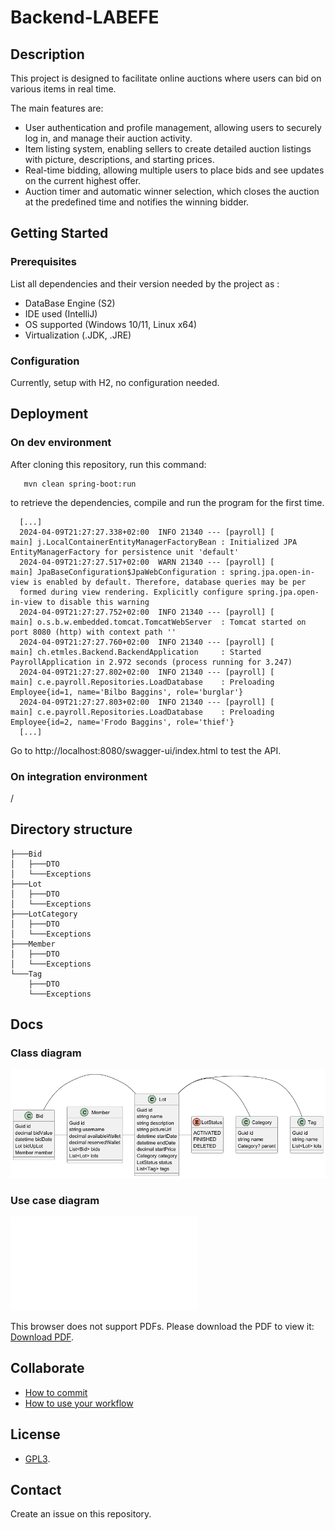 # Backend-LABEFE

## Description

This project is designed to facilitate online auctions where users can bid on various items in real time.

The main features are:

- User authentication and profile management, allowing users to securely log in, and manage their auction activity.
- Item listing system, enabling sellers to create detailed auction listings with picture, descriptions, and starting prices.
- Real-time bidding, allowing multiple users to place bids and see updates on the current highest offer.
- Auction timer and automatic winner selection, which closes the auction at the predefined time and notifies the winning bidder.

## Getting Started

### Prerequisites

List all dependencies and their version needed by the project as :

* DataBase Engine (S2)
* IDE used (IntelliJ)
* OS supported (Windows 10/11, Linux x64)
* Virtualization (.JDK, .JRE)

### Configuration

Currently, setup with H2, no configuration needed.

## Deployment

### On dev environment

After cloning this repository, run this command:

```
   mvn clean spring-boot:run
```

to retrieve the dependencies, compile and run the program for the first time.

```
  [...]
  2024-04-09T21:27:27.338+02:00  INFO 21340 --- [payroll] [           main] j.LocalContainerEntityManagerFactoryBean : Initialized JPA EntityManagerFactory for persistence unit 'default'
  2024-04-09T21:27:27.517+02:00  WARN 21340 --- [payroll] [           main] JpaBaseConfiguration$JpaWebConfiguration : spring.jpa.open-in-view is enabled by default. Therefore, database queries may be per
  formed during view rendering. Explicitly configure spring.jpa.open-in-view to disable this warning
  2024-04-09T21:27:27.752+02:00  INFO 21340 --- [payroll] [           main] o.s.b.w.embedded.tomcat.TomcatWebServer  : Tomcat started on port 8080 (http) with context path ''
  2024-04-09T21:27:27.760+02:00  INFO 21340 --- [payroll] [           main] ch.etmles.Backend.BackendApplication     : Started PayrollApplication in 2.972 seconds (process running for 3.247)
  2024-04-09T21:27:27.802+02:00  INFO 21340 --- [payroll] [           main] c.e.payroll.Repositories.LoadDatabase    : Preloading Employee{id=1, name='Bilbo Baggins', role='burglar'}
  2024-04-09T21:27:27.803+02:00  INFO 21340 --- [payroll] [           main] c.e.payroll.Repositories.LoadDatabase    : Preloading Employee{id=2, name='Frodo Baggins', role='thief'}
  [...]
```

Go to http://localhost:8080/swagger-ui/index.html to test the API.

### On integration environment

/

## Directory structure

```shell
├───Bid
│   ├───DTO
│   └───Exceptions
├───Lot
│   ├───DTO
│   └───Exceptions
├───LotCategory
│   ├───DTO
│   └───Exceptions
├───Member
│   ├───DTO
│   └───Exceptions
└───Tag
    ├───DTO
    └───Exceptions
```

## Docs

### Class diagram

<img src="docs/class_diagram.png">

### Use case diagram

<object data="docs/UseCaseDiagram.pdf" type="application/pdf">
    <embed src="docs/UseCaseDiagram.pdf">
        <p>This browser does not support PDFs. Please download the PDF to view it: <a href="http://yoursite.com/the.pdf">Download PDF</a>.</p>
    </embed>
</object>


## Collaborate

  * [How to commit](https://www.conventionalcommits.org/en/v1.0.0/)
  * [How to use your workflow](https://nvie.com/posts/a-successful-git-branching-model/)

## License

* [GPL3](LICENSE).

## Contact

Create an issue on this repository.
